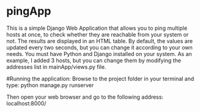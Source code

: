 # pingApp
This is a simple Django Web Application that allows you to ping multiple hosts at once, to check whether they are reachable from your system or not. The results are displayed in an HTML table. By default, the values are updated every two seconds, but you can change it according to your own needs.
You must have Python and Django installed on your system. As an example, I added 3 hosts, but you can change them by modifying the addresses list in mainApp/views.py file.

#Running the application:
Browse to the project folder in your terminal and type:
python manage.py runserver

Then open your web browser and go to the following address:
localhost:8000/

